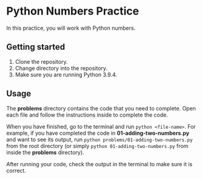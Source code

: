 # Python Numbers Practice

In this practice, you will work with Python numbers.

## Getting started

1. Clone the repository.
2. Change directory into the repository.
3. Make sure you are running Python 3.9.4.

## Usage

The __problems__ directory contains the code that you need to complete. Open
each file and follow the instructions inside to complete the code.

When you have finished, go to the terminal and run `python <file-name>`. For
example, if you have completed the code in __01-adding-two-numbers.py__ and want
to see its output, run `python problems/01-adding-two-numbers.py` from the root
directory (or simply `python 01-adding-two-numbers.py` from inside the
__problems__ directory).

After running your code, check the output in the terminal to make sure it is
correct.
